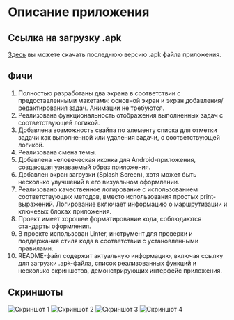 # Описание приложения


## Ссылка на загрузку .apk

[Здесь](https://disk.yandex.ru/d/cnEVc-sqZTsDlA) вы можете скачать последнюю версию .apk файла приложения.


## Фичи


1. Полностью разработаны два экрана в соответствии с предоставленными макетами: основной экран и экран добавления/редактирования задач. Анимации не требуются.
2. Реализована функциональность отображения выполненных задач с соответствующей логикой.
3. Добавлена возможность свайпа по элементу списка для отметки задачи как выполненной или удаления задачи, с соответствующей логикой.
4. Реализована смена темы.
5. Добавлена человеческая иконка для Android-приложения, создающая узнаваемый образ приложения.
6. Добавлен экран загрузки (Splash Screen), хотя может быть несколько улучшений в его визуальном оформлении.
7. Реализовано качественное логирование с использованием соответствующих методов, вместо использования простых print-выражений. Логирование включает информацию о маршрутизации и ключевых блоках приложения.
8. Проект имеет хорошее форматирование кода, соблюдаются стандарты оформления.
9. В проекте использован Linter, инструмент для проверки и поддержания стиля кода в соответствии с установленными правилами.
10. README-файл содержит актуальную информацию, включая ссылку для загрузки .apk-файла, список реализованных функций и несколько скриншотов, демонстрирующих интерфейс приложения.


## Скриншоты

![Скриншот 1](https://sun9-49.userapi.com/impg/FhA8CcT8n25p-NOyORMwTws7YldIqCUFNHOTwg/eXDG4p8FmUk.jpg?size=972x2160&quality=96&sign=6b64f974d89a4673495453af5bee50ae&type=album)
![Скриншот 2](https://sun9-51.userapi.com/impg/MWx-wd4ApayXQNbKz3UAaPy8Hy0MZWhwinprbQ/yXUJER3rBZ8.jpg?size=972x2160&quality=96&sign=78a892c7d15d295f2fc620478ccf64a4&type=album)
![Скриншот 3](https://sun9-39.userapi.com/impg/-kfwx0slP4wFZlbR0rexLjkNVbyqYjdFL1MdBg/5ddNr4wypaY.jpg?size=972x2160&quality=96&sign=9c751aeee6b970c9dedd3d31dea29ace&type=album)
![Скриншот 4](https://sun9-10.userapi.com/impg/W68YnlvUr5pTo5QR9MDEkyI5l4u_pYW5yXl9sg/SjXraIqhldk.jpg?size=972x2160&quality=96&sign=5e9aff57c0c8612d7840c9d08b00f3bc&type=album)
